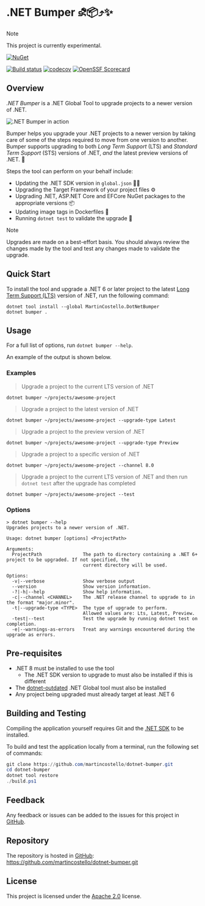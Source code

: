 # .NET Bumper ⛐📦⤴️✨

> [!NOTE]
> This project is currently experimental.

[![NuGet][package-badge]][package-download]

[![Build status][build-badge]][build-status]
[![codecov][coverage-badge]][coverage-report]
[![OpenSSF Scorecard][scorecard-badge]][scorecard-report]

## Overview

_.NET Bumper_ is a .NET Global Tool to upgrade projects to a newer version of .NET.

![.NET Bumper in action][demo]

Bumper helps you upgrade your .NET projects to a newer version by taking
care of some of the steps required to move from one version to another. Bumper supports
upgrading to both _Long Term Support_ (LTS) and _Standard Term Support_ (STS) versions
of .NET, _and_ the latest preview versions of .NET. 🚀

Steps the tool can perform on your behalf include:

- Updating the .NET SDK version in `global.json` 🧑‍💻
- Upgrading the Target Framework of your project files ⚙️
- Upgrading .NET, ASP.NET Core and EFCore NuGet packages to the appropriate versions 📦
- Updating image tags in Dockerfiles 🐳
- Running `dotnet test` to validate the upgrade 🧪

> [!NOTE]
> Upgrades are made on a best-effort basis. You should always review the
> changes made by the tool and test any changes made to validate the upgrade.

## Quick Start

To install the tool and upgrade a .NET 6 or later project to the latest
[Long Term Support (LTS)][lts] version of .NET, run the following command:

```console
dotnet tool install --global MartinCostello.DotNetBumper
dotnet bumper .
```

## Usage

For a full list of options, run `dotnet bumper --help`.

An example of the output is shown below.

### Examples

> Upgrade a project to the current LTS version of .NET

```console
dotnet bumper ~/projects/awesome-project
```

> Upgrade a project to the latest version of .NET

```console
dotnet bumper ~/projects/awesome-project --upgrade-type Latest
```

> Upgrade a project to the preview version of .NET

```console
dotnet bumper ~/projects/awesome-project --upgrade-type Preview
```

> Upgrade a project to a specific version of .NET

```console
dotnet bumper ~/projects/awesome-project --channel 8.0
```

> Upgrade a project to the current LTS version of .NET and
> then run `dotnet test` after the upgrade has completed

```console
dotnet bumper ~/projects/awesome-project --test
```

### Options

```console
> dotnet bumper --help
Upgrades projects to a newer version of .NET.

Usage: dotnet bumper [options] <ProjectPath>

Arguments:
  ProjectPath               The path to directory containing a .NET 6+ project to be upgraded. If not specified, the
                            current directory will be used.

Options:
  -v|--verbose              Show verbose output
  --version                 Show version information.
  -?|-h|--help              Show help information.
  -c|--channel <CHANNEL>    The .NET release channel to upgrade to in the format "major.minor".
  -t|--upgrade-type <TYPE>  The type of upgrade to perform.
                            Allowed values are: Lts, Latest, Preview.
  -test|--test              Test the upgrade by running dotnet test on completion.
  -e|--warnings-as-errors   Treat any warnings encountered during the upgrade as errors.
```

## Pre-requisites

- .NET 8 must be installed to use the tool
  - The .NET SDK version to upgrade to must also be installed if this is different
- The [dotnet-outdated][dotnet-outdated] .NET Global tool must also be installed
- Any project being upgraded must already target at least .NET 6

## Building and Testing

Compiling the application yourself requires Git and the [.NET SDK][dotnet-sdk] to be installed.

To build and test the application locally from a terminal, run the following set of commands:

```powershell
git clone https://github.com/martincostello/dotnet-bumper.git
cd dotnet-bumper
dotnet tool restore
./build.ps1
```

## Feedback

Any feedback or issues can be added to the issues for this project in [GitHub][issues].

## Repository

The repository is hosted in [GitHub][repo]: <https://github.com/martincostello/dotnet-bumper.git>

## License

This project is licensed under the [Apache 2.0][license] license.

[build-badge]: https://github.com/martincostello/dotnet-bumper/actions/workflows/build.yml/badge.svg?branch=main&event=push
[build-status]: https://github.com/martincostello/dotnet-bumper/actions?query=workflow%3Abuild+branch%3Amain+event%3Apush "Continuous Integration for this project"
[coverage-badge]: https://codecov.io/gh/martincostello/dotnet-bumper/branch/main/graph/badge.svg
[coverage-report]: https://codecov.io/gh/martincostello/dotnet-bumper "Code coverage report for this project"
[demo]: ./docs/demo.gif "A demonstration of the .NET Bumper tool"
[dotnet-outdated]: https://github.com/dotnet-outdated/dotnet-outdated "dotnet-outdated"
[dotnet-sdk]: https://dotnet.microsoft.com/download "Download the .NET SDK"
[issues]: https://github.com/martincostello/dotnet-bumper/issues "Issues for this project on GitHub.com"
[license]: https://www.apache.org/licenses/LICENSE-2.0.txt "The Apache 2.0 license"
[lts]: https://dotnet.microsoft.com/en-us/platform/support/policy/dotnet-core ".NET and .NET Core Support Policy"
[package-badge]: https://buildstats.info/nuget/MartinCostello.DotNetBumper?includePreReleases=true
[package-download]: https://www.nuget.org/packages/MartinCostello.DotNetBumper "Download dotnet-bumper from NuGet"
[repo]: https://github.com/martincostello/dotnet-bumper "This project on GitHub.com"
[scorecard-badge]: https://api.securityscorecards.dev/projects/github.com/martincostello/dotnet-bumper/badge
[scorecard-report]: https://securityscorecards.dev/viewer/?uri=github.com/martincostello/dotnet-bumper "OpenSSF Scorecard for this project"
